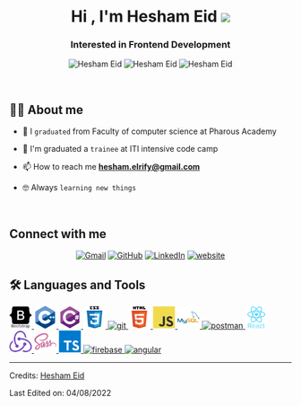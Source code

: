 
<h1 align="center">Hi , I'm Hesham Eid <img src="https://media.giphy.com/media/hvRJCLFzcasrR4ia7z/giphy.gif" width="35"></h1>  
<h3 align="center">Interested in Frontend Development</h3>  
  
<p align="center">  
<img src="https://komarev.com/ghpvc/?username=heshamelrefy&label=Profile%20views&color=0e75b6&style=flat" alt="Hesham Eid" />  
<img src="https://badges.pufler.dev/repos/heshamelrefy" alt="Hesham Eid" />  
<img src="https://img.shields.io/github/followers/heshamelrefy?label=Followers" alt="Hesham Eid" />  
</p>  
  
<br>  
  
## :sassy_man:  About me  
- :school: I `graduated` from Faculty of computer science at Pharous Academy
 
- 🔭 I'm graduated a `trainee` at ITI intensive code camp  
- 📫 How to reach me **hesham.elrify@gmail.com**  
- :nerd_face: Always `learning new things`   
  
<br>  
  
## Connect with me  
<p align="center">  
<a href="mailto:hesham.elrify@gmail.com"><img img src="https://img.shields.io/badge/gmail-%23EA4335.svg?style=plastic&logo=gmail&logoColor=white" alt="Gmail"/></a>  
<a href="https://github.com/heshamelrefy"><img src="https://img.shields.io/badge/github-%23181717.svg?style=plastic&logo=github&logoColor=white" alt="GitHub"/></a>  
<a href="https://www.linkedin.com/in/hesham-eid/"><img src="https://img.shields.io/badge/linkedin-%230A66C2.svg?style=plastic&logo=linkedin&logoColor=white" alt="LinkedIn"/></a>  
<a href="https://portfolio-chi-flame-73.vercel.app/"><img src="https://img.shields.io/badge/website-%230A66C2.svg?style=plastic&logo=website&logoColor=white" alt="website"/></a>  
  
</p>  
  
  
## 🛠️ Languages and Tools
<p align="left"> <a href="https://getbootstrap.com" target="_blank" rel="noreferrer"> <img src="https://raw.githubusercontent.com/devicons/devicon/master/icons/bootstrap/bootstrap-plain-wordmark.svg" alt="bootstrap" width="40" height="40"/> </a>
 <a href="https://www.w3schools.com/cpp/" target="_blank" rel="noreferrer"> <img src="https://raw.githubusercontent.com/devicons/devicon/master/icons/cplusplus/cplusplus-original.svg" alt="cplusplus" width="40" height="40"/> </a> <a href="https://www.w3schools.com/cs/" target="_blank" rel="noreferrer"> <img src="https://raw.githubusercontent.com/devicons/devicon/master/icons/csharp/csharp-original.svg" alt="csharp" width="40" height="40"/> </a> <a href="https://www.w3schools.com/css/" target="_blank" rel="noreferrer"> <img src="https://raw.githubusercontent.com/devicons/devicon/master/icons/css3/css3-original-wordmark.svg" alt="css3" width="40" height="40"/> </a> <a href="https://git-scm.com/" target="_blank" rel="noreferrer"> <img src="https://www.vectorlogo.zone/logos/git-scm/git-scm-icon.svg" alt="git" width="40" height="40"/> </a> <a href="https://www.w3.org/html/" target="_blank" rel="noreferrer"> <img src="https://raw.githubusercontent.com/devicons/devicon/master/icons/html5/html5-original-wordmark.svg" alt="html5" width="40" height="40"/> </a> <a href="https://developer.mozilla.org/en-US/docs/Web/JavaScript" target="_blank" rel="noreferrer"> <img src="https://raw.githubusercontent.com/devicons/devicon/master/icons/javascript/javascript-original.svg" alt="javascript" width="40" height="40"/> </a> <a href="https://www.mysql.com/" target="_blank" rel="noreferrer"> <img src="https://raw.githubusercontent.com/devicons/devicon/master/icons/mysql/mysql-original-wordmark.svg" alt="mysql" width="40" height="40"/> </a> <a href="https://postman.com" target="_blank" rel="noreferrer"> <img src="https://www.vectorlogo.zone/logos/getpostman/getpostman-icon.svg" alt="postman" width="40" height="40"/> </a> <a href="https://reactjs.org/" target="_blank" rel="noreferrer"> <img src="https://raw.githubusercontent.com/devicons/devicon/master/icons/react/react-original-wordmark.svg" alt="react" width="40" height="40"/> </a> <a href="https://redux.js.org" target="_blank" rel="noreferrer"> <img src="https://raw.githubusercontent.com/devicons/devicon/master/icons/redux/redux-original.svg" alt="redux" width="40" height="40"/> </a> <a href="https://sass-lang.com" target="_blank" rel="noreferrer"> <img src="https://raw.githubusercontent.com/devicons/devicon/master/icons/sass/sass-original.svg" alt="sass" width="40" height="40"/> </a> <a href="https://www.typescriptlang.org/" target="_blank" rel="noreferrer"> <img src="https://raw.githubusercontent.com/devicons/devicon/master/icons/typescript/typescript-original.svg" alt="typescript" width="40" height="40"/> </a> 
 <a href="https://firebase.google.com/docs/build" target="_blank" rel="noreferrer"> <img src="https://sp-ao.shortpixel.ai/client/q_glossy,ret_img,w_502,h_518/https://keytotech.com/wp-content/uploads/2019/05/firebase.png" alt="firebase" width="40" height="40"/> </a>
<a href="https://angular.io/docs" target="_blank" rel="noreferrer"> <img src="https://upload.wikimedia.org/wikipedia/commons/c/cf/Angular_full_color_logo.svg" alt="angular" width="40" height="40"/> </a>
</p>

-----  
Credits: [Hesham Eid](https://github.com/heshamelrefy)  
  
Last Edited on: 04/08/2022
